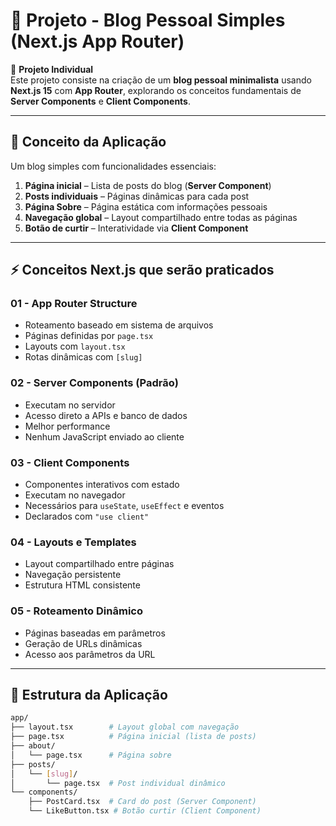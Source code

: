 # 🚀 Projeto - Blog Pessoal Simples (Next.js App Router)

📌 **Projeto Individual**  
Este projeto consiste na criação de um **blog pessoal minimalista** usando **Next.js 15** com **App Router**, explorando os conceitos fundamentais de **Server Components** e **Client Components**.

---

## 📝 Conceito da Aplicação

Um blog simples com funcionalidades essenciais:

1. **Página inicial** – Lista de posts do blog (**Server Component**)  
2. **Posts individuais** – Páginas dinâmicas para cada post  
3. **Página Sobre** – Página estática com informações pessoais  
4. **Navegação global** – Layout compartilhado entre todas as páginas  
5. **Botão de curtir** – Interatividade via **Client Component**  

---

## ⚡ Conceitos Next.js que serão praticados

### 01 - App Router Structure
- Roteamento baseado em sistema de arquivos  
- Páginas definidas por `page.tsx`  
- Layouts com `layout.tsx`  
- Rotas dinâmicas com `[slug]`  

### 02 - Server Components (Padrão)
- Executam no servidor  
- Acesso direto a APIs e banco de dados  
- Melhor performance  
- Nenhum JavaScript enviado ao cliente  

### 03 - Client Components
- Componentes interativos com estado  
- Executam no navegador  
- Necessários para `useState`, `useEffect` e eventos  
- Declarados com `"use client"`  

### 04 - Layouts e Templates
- Layout compartilhado entre páginas  
- Navegação persistente  
- Estrutura HTML consistente  

### 05 - Roteamento Dinâmico
- Páginas baseadas em parâmetros  
- Geração de URLs dinâmicas  
- Acesso aos parâmetros da URL  

---

## 📂 Estrutura da Aplicação

```bash
app/
├── layout.tsx        # Layout global com navegação
├── page.tsx          # Página inicial (lista de posts)
├── about/
│   └── page.tsx      # Página sobre
├── posts/
│   └── [slug]/
│       └── page.tsx  # Post individual dinâmico
└── components/
    ├── PostCard.tsx  # Card do post (Server Component)
    └── LikeButton.tsx # Botão curtir (Client Component)
